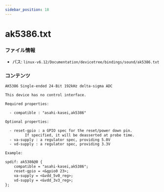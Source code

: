 ```yaml
---
sidebar_position: 18
---
```

# ak5386.txt

### ファイル情報

- パス: `linux-v6.12/Documentation/devicetree/bindings/sound/ak5386.txt`

### コンテンツ

```txt
AK5386 Single-ended 24-Bit 192kHz delta-sigma ADC

This device has no control interface.

Required properties:

  - compatible : "asahi-kasei,ak5386"

Optional properties:

  - reset-gpio : a GPIO spec for the reset/power down pin.
		 If specified, it will be deasserted at probe time.
  - va-supply : a regulator spec, providing 5.0V
  - vd-supply : a regulator spec, providing 3.3V

Example:

spdif: ak5386@0 {
	compatible = "asahi-kasei,ak5386";
	reset-gpio = <&gpio0 23>;
	va-supply = <&vdd_5v0_reg>;
	vd-supply = <&vdd_3v3_reg>;
};

```
